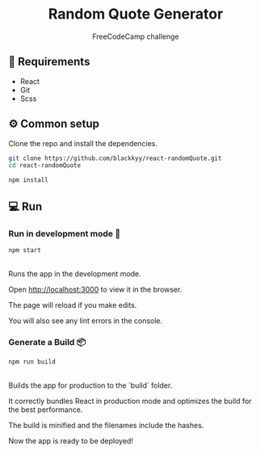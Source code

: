 <h1 align="center">Random Quote Generator</h1>
<div align="center">
  <p>FreeCodeCamp challenge</p>
</div>

## 🚩 Requirements

* React
* Git
* Scss

## ⚙ Common setup

Clone the repo and install the dependencies.

```bash
git clone https://github.com/blackkyy/react-randomQuote.git
cd react-randomQuote
```

```bash
npm install
```

## 💻 Run

### Run in development mode 🧪

```
npm start
```
<br/>
Runs the app in the development mode.<br />

Open [http://localhost:3000](http://localhost:3000) to view it in the browser.

The page will reload if you make edits.<br />

You will also see any lint errors in the console.

### Generate a Build 📦

```
npm run build
```
<br/>
Builds the app for production to the `build` folder.<br />

It correctly bundles React in production mode and optimizes the build for the best performance.

The build is minified and the filenames include the hashes.<br />

Now the app is ready to be deployed!
